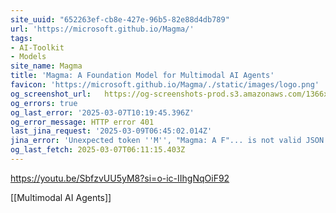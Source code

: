 ```yaml
---
site_uuid: "652263ef-cb8e-427e-96b5-82e88d4db789"
url: 'https://microsoft.github.io/Magma/'
tags:
- AI-Toolkit
- Models
site_name: Magma
title: 'Magma: A Foundation Model for Multimodal AI Agents'
favicon: 'https://microsoft.github.io/Magma/./static/images/logo.png'
og_screenshot_url:   https://og-screenshots-prod.s3.amazonaws.com/1366x768/80/false/ca8023dd3c55bdc930006a714012248b504e4b59745d744e41232c1debdc06af.jpeg
og_errors: true
og_last_error: '2025-03-07T10:19:45.396Z'
og_error_message: HTTP error 401
last_jina_request: '2025-03-09T06:45:02.014Z'
jina_error: 'Unexpected token ''M'', "Magma: A F"... is not valid JSON'
og_last_fetch: 2025-03-07T06:11:15.403Z
---
```


https://youtu.be/SbfzvUU5yM8?si=o-ic-IIhgNqOiF92

[[Multimodal AI Agents]]

